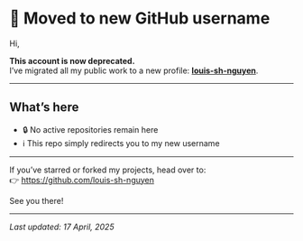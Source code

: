 # 🚚 Moved to new GitHub username

Hi,

**This account is now deprecated.**  
I’ve migrated all my public work to a new profile: **[louis-sh-nguyen](https://github.com/louis-sh-nguyen)**.  

---

## What’s here

- 🔒 No active repositories remain here  
- ℹ️ This repo simply redirects you to my new username  

---

If you’ve starred or forked my projects, head over to:  
👉 https://github.com/louis-sh-nguyen

See you there!  

---

*Last updated: 17 April, 2025*  
